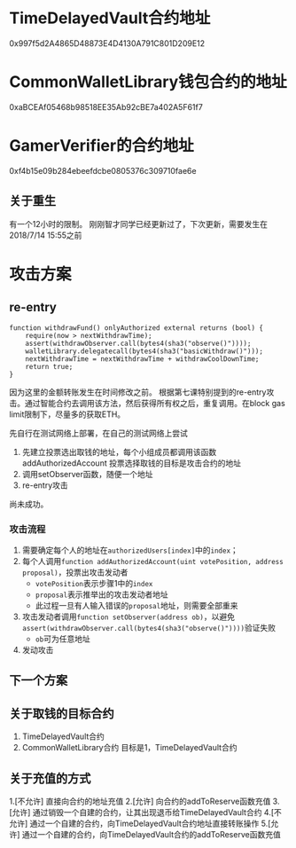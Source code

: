# TimeDelayedVault合约地址
0x997f5d2A4865D48873E4D4130A791C801D209E12
# CommonWalletLibrary钱包合约的地址
0xaBCEAf05468b98518EE35Ab92cBE7a402A5F61f7
# GamerVerifier的合约地址
0xf4b15e09b284ebeefdcbe0805376c309710fae6e


## 关于重生
有一个12小时的限制。
刚刚智才同学已经更新过了，下次更新，需要发生在2018/7/14 15:55之前



# 攻击方案
## re-entry
    function withdrawFund() onlyAuthorized external returns (bool) {
        require(now > nextWithdrawTime);
        assert(withdrawObserver.call(bytes4(sha3("observe()"))));
        walletLibrary.delegatecall(bytes4(sha3("basicWithdraw()")));
        nextWithdrawTime = nextWithdrawTime + withdrawCoolDownTime;
        return true;
    }
因为这里的金额转账发生在时间修改之前。
根据第七课特别提到的re-entry攻击。通过智能合约去调用该方法，然后获得所有权之后，重复调用。在block gas limit限制下，尽量多的获取ETH。


先自行在测试网络上部署，在自己的测试网络上尝试
1. 先建立投票选出取钱的地址，每个小组成员都调用该函数
addAuthorizedAccount
投票选择取钱的目标是攻击合约的地址
2. 调用setObserver函数，随便一个地址
3. re-entry攻击

尚未成功。

### 攻击流程
1. 需要确定每个人的地址在`authorizedUsers[index]`中的`index`；
2. 每个人调用`function addAuthorizedAccount(uint votePosition, address proposal)`，投票出攻击发动者
    - `votePosition`表示步骤1中的`index`
    - `proposal`表示推举出的攻击发动者地址
    - 此过程一旦有人输入错误的`proposal`地址，则需要全部重来
3. 攻击发动者调用`function setObserver(address ob)`，以避免`assert(withdrawObserver.call(bytes4(sha3("observe()"))))`验证失败
    - `ob`可为任意地址
4. 发动攻击



## 下一个方案

## 关于取钱的目标合约
1. TimeDelayedVault合约
2. CommonWalletLibrary合约
目标是1，TimeDelayedVault合约

## 关于充值的方式
1.[不允许] 直接向合约的地址充值
2.[允许] 向合约的addToReserve函数充值
3.[允许] 通过销毁一个自建的合约，让其出现退币给TimeDelayedVault合约
4.[不允许] 通过一个自建的合约，向TimeDelayedVault合约地址直接转账操作
5.[允许] 通过一个自建的合约，向TimeDelayedVault合约的addToReserve函数充值


## 

